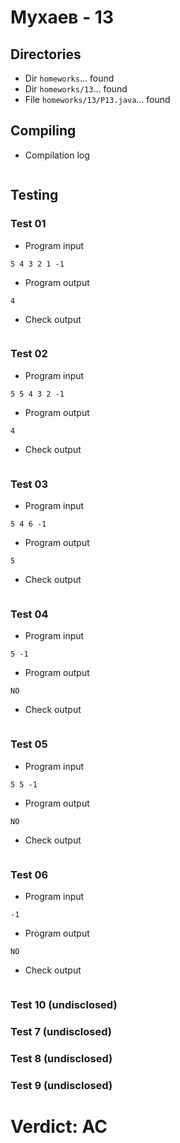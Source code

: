 # Мухаев - 13
## Directories
- Dir `homeworks`... found
- Dir `homeworks/13`... found
- File `homeworks/13/P13.java`... found
## Compiling
- Compilation log
```

```
## Testing
### Test 01
- Program input
```
5 4 3 2 1 -1

```
- Program output
```
4

```
- Check output
```

```
### Test 02
- Program input
```
5 5 4 3 2 -1

```
- Program output
```
4

```
- Check output
```

```
### Test 03
- Program input
```
5 4 6 -1

```
- Program output
```
5

```
- Check output
```

```
### Test 04
- Program input
```
5 -1

```
- Program output
```
NO

```
- Check output
```

```
### Test 05
- Program input
```
5 5 -1

```
- Program output
```
NO

```
- Check output
```

```
### Test 06
- Program input
```
-1

```
- Program output
```
NO

```
- Check output
```

```
### Test 10 (undisclosed)
### Test 7 (undisclosed)
### Test 8 (undisclosed)
### Test 9 (undisclosed)
# Verdict: AC
